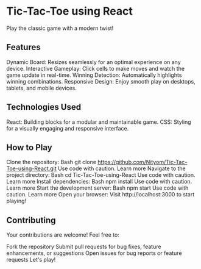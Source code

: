 
# Tic-Tac-Toe using React

Play the classic game with a modern twist!

## Features

Dynamic Board: Resizes seamlessly for an optimal experience on any device.
Interactive Gameplay: Click cells to make moves and watch the game update in real-time.
Winning Detection: Automatically highlights winning combinations.
Responsive Design: Enjoy smooth play on desktops, tablets, and mobile devices.
## Technologies Used

React: Building blocks for a modular and maintainable game.
CSS: Styling for a visually engaging and responsive interface.
## How to Play

Clone the repository:
Bash
git clone https://github.com/Nityom/Tic-Tac-Toe-using-React.git
Use code with caution. Learn more
Navigate to the project directory:
Bash
cd Tic-Tac-Toe-using-React
Use code with caution. Learn more
Install dependencies:
Bash
npm install
Use code with caution. Learn more
Start the development server:
Bash
npm start
Use code with caution. Learn more
Open your browser: Visit http://localhost:3000 to start playing!
## Contributing

Your contributions are welcome! Feel free to:

Fork the repository
Submit pull requests for bug fixes, feature enhancements, or suggestions
Open issues for bug reports or feature requests
Let's play!

